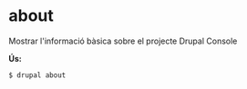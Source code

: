 # about
Mostrar l'informació bàsica sobre el projecte Drupal Console

**Ús:**
```
$ drupal about
```
